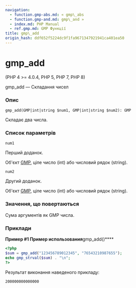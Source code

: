 ```yaml
---
navigation:
  - function.gmp-abs.md: « gmp\_abs
  - function.gmp-and.md: gmp\_and »
  - index.md: PHP Manual
  - ref.gmp.md: GMP Функції
title: gmp\_add
origin_hash: ddf652f5224dc9f1fa9671347921941ca401ea50
---
```

# gmp\_add

(PHP 4 >= 4.0.4, PHP 5, PHP 7, PHP 8)

gmp\_add — Складання чисел

### Опис

```methodsynopsis
gmp_add(GMP|int|string $num1, GMP|int|string $num2): GMP
```

Складає два числа.

### Список параметрів

`num1`

Перший доданок.

Об'єкт [GMP](class.gmp.md), ціле число (int) або числовий рядок (string).

`num2`

Другий доданок.

Об'єкт [GMP](class.gmp.md), ціле число (int) або числовий рядок (string).

### Значення, що повертаються

Сума аргументів як GMP числа.

### Приклади

**Пример #1 Пример использования**gmp\_add()\*\*\*\*

```php
<?php
$sum = gmp_add("123456789012345", "76543210987655");
echo gmp_strval($sum) . "\n";
?>
```

Результат виконання наведеного прикладу:

```
200000000000000
```
